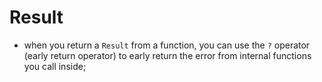 # Result

- when you return a `Result` from a function, you can use the `?` operator (early return operator) to early return the error from internal functions you call inside;
